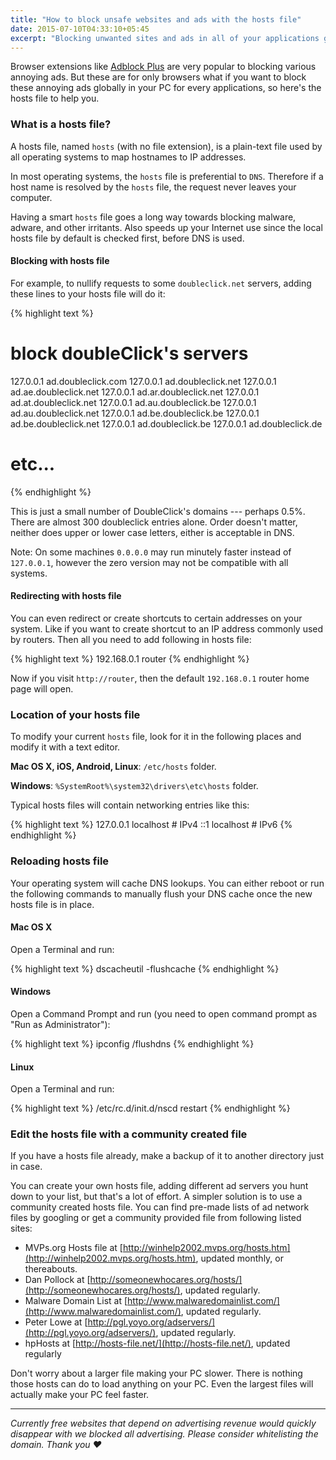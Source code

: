 ```yaml
---
title: "How to block unsafe websites and ads with the hosts file"
date: 2015-07-10T04:33:10+05:45
excerpt: "Blocking unwanted sites and ads in all of your applications globally and speed up browsing with the hosts file on your PC."
---
```


Browser extensions like [Adblock Plus](http://adblockplus.org/en/) are very popular to blocking various annoying ads. But these are for only browsers what if you want to block these annoying ads globally in your PC for every applications, so here's the hosts file to help you.

### What is a hosts file?

A hosts file, named `hosts` (with no file extension), is a plain-text file used by all operating systems to map hostnames to IP addresses.

In most operating systems, the `hosts` file is preferential to `DNS`.  Therefore if a host name is resolved by the `hosts` file, the request never leaves your computer.

Having a smart `hosts` file goes a long way towards blocking malware, adware, and other irritants. Also speeds up your Internet use since the local hosts file by default is checked first, before DNS is used.

#### Blocking with hosts file

For example, to nullify requests to some `doubleclick.net` servers, adding these lines to your hosts file will do it:

{% highlight text %}
# block doubleClick's servers
127.0.0.1     ad.doubleclick.com
127.0.0.1     ad.doubleclick.net
127.0.0.1     ad.ae.doubleclick.net
127.0.0.1     ad.ar.doubleclick.net
127.0.0.1     ad.at.doubleclick.net
127.0.0.1     ad.au.doubleclick.be
127.0.0.1     ad.au.doubleclick.net
127.0.0.1     ad.be.doubleclick.be
127.0.0.1     ad.be.doubleclick.net
127.0.0.1     ad.doubleclick.be
127.0.0.1     ad.doubleclick.de
# etc...
{% endhighlight %}

This is just a small number of DoubleClick's domains --- perhaps 0.5%. There are almost 300 doubleclick entries alone. Order doesn't matter, neither does upper or lower case letters, either is acceptable in DNS.

Note: On some machines `0.0.0.0` may run minutely faster instead of `127.0.0.1`, however the zero version may not be compatible with all systems.

#### Redirecting with hosts file

You can even redirect or create shortcuts to certain addresses on your system. Like if you want to create shortcut to an IP address commonly used by routers. Then all you need to add following in hosts file:

{% highlight text %}
192.168.0.1     router
{% endhighlight %}

Now if you visit `http://router`, then the default `192.168.0.1` router home page will open.

### Location of your hosts file

To modify your current `hosts` file, look for it in the following places and modify it with a text editor.

**Mac OS X, iOS, Android, Linux**: `/etc/hosts` folder.

**Windows**: `%SystemRoot%\system32\drivers\etc\hosts` folder.

Typical hosts files will contain networking entries like this:

{% highlight text %}
127.0.0.1     localhost # IPv4
::1           localhost # IPv6
{% endhighlight %}

### Reloading hosts file

Your operating system will cache DNS lookups. You can either reboot or run the following commands to manually flush your DNS cache once the new hosts file is in place.

#### Mac OS X

Open a Terminal and run:

{% highlight text %}
dscacheutil -flushcache
{% endhighlight %}

#### Windows

Open a Command Prompt and run (you need to open command prompt as "Run as Administrator"):

{% highlight text %}
ipconfig /flushdns
{% endhighlight %}

#### Linux

Open a Terminal and run:

{% highlight text %}
/etc/rc.d/init.d/nscd restart
{% endhighlight %}

### Edit the hosts file with a community created file

If you have a hosts file already, make a backup of it to another directory just in case.

You can create your own hosts file, adding different ad servers you hunt down to your list, but that's a lot of effort. A simpler solution is to use a community created hosts file. You can find pre-made lists of ad network files by googling or get a community provided file from following listed sites:

* MVPs.org Hosts file at [http://winhelp2002.mvps.org/hosts.htm](http://winhelp2002.mvps.org/hosts.htm), updated monthly, or thereabouts.
* Dan Pollock at [http://someonewhocares.org/hosts/](http://someonewhocares.org/hosts/), updated regularly.
* Malware Domain List at [http://www.malwaredomainlist.com/](http://www.malwaredomainlist.com/), updated regularly.
* Peter Lowe at [http://pgl.yoyo.org/adservers/](http://pgl.yoyo.org/adservers/), updated regularly.
* hpHosts at [http://hosts-file.net/](http://hosts-file.net/), updated regularly

Don't worry about a larger file making your PC slower. There is nothing those hosts can do to load anything on your PC. Even the largest files will actually make your PC feel faster.

---

*Currently free websites that depend on advertising revenue would quickly disappear with we blocked all advertising. Please consider whitelisting the domain. Thank you :heart:*
